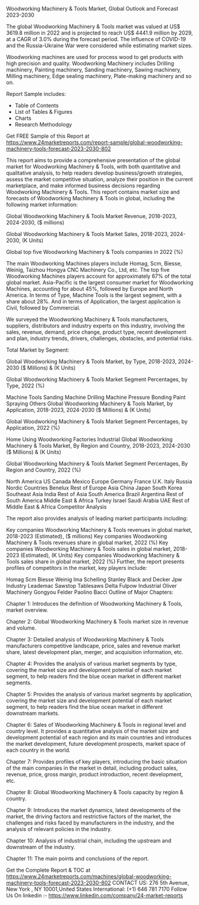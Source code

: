 Woodworking Machinery & Tools Market, Global Outlook and Forecast 2023-2030

The global Woodworking Machinery & Tools market was valued at US$ 3619.8 million in 2022 and is projected to reach US$ 4441.9 million by 2029, at a CAGR of 3.0% during the forecast period. The influence of COVID-19 and the Russia-Ukraine War were considered while estimating market sizes.

Woodworking machines are used for process wood to get products with high precision and quality. Woodworking Machinery includes Drilling machinery, Painting machinery, Sanding machinery, Sawing machinery, Milling machinery, Edge sealing machinery, Plate-making machinery and so on.

Report Sample includes:
- Table of Contents
- List of Tables & Figures
- Charts
- Research Methodology

Get FREE Sample of this Report at https://www.24marketreports.com/report-sample/global-woodworking-machinery-tools-forecast-2023-2030-802

This report aims to provide a comprehensive presentation of the global market for Woodworking Machinery & Tools, with both quantitative and qualitative analysis, to help readers develop business/growth strategies, assess the market competitive situation, analyze their position in the current marketplace, and make informed business decisions regarding Woodworking Machinery & Tools. This report contains market size and forecasts of Woodworking Machinery & Tools in global, including the following market information:

Global Woodworking Machinery & Tools Market Revenue, 2018-2023, 2024-2030, ($ millions)

Global Woodworking Machinery & Tools Market Sales, 2018-2023, 2024-2030, (K Units)

Global top five Woodworking Machinery & Tools companies in 2022 (%)

The main Woodworking Machines players include Homag, Scm, Biesse, Weinig, Taizhou Hongya CNC Machinery Co., Ltd, etc. The top five Woodworking Machines players account for approximately 67% of the total global market. Asia-Pacific is the largest consumer market for Woodworking Machines, accounting for about 45%, followed by Europe and North America. In terms of Type, Machine Tools is the largest segment, with a share about 28%. And in terms of Application, the largest application is Civil, followed by Commercial.

We surveyed the Woodworking Machinery & Tools manufacturers, suppliers, distributors and industry experts on this industry, involving the sales, revenue, demand, price change, product type, recent development and plan, industry trends, drivers, challenges, obstacles, and potential risks.

Total Market by Segment:

Global Woodworking Machinery & Tools Market, by Type, 2018-2023, 2024-2030 ($ Millions) & (K Units)

Global Woodworking Machinery & Tools Market Segment Percentages, by Type, 2022 (%)

Machine Tools
Sanding Machine
Drilling Machine
Pressure Bonding
Paint Spraying
Others
Global Woodworking Machinery & Tools Market, by Application, 2018-2023, 2024-2030 ($ Millions) & (K Units)

Global Woodworking Machinery & Tools Market Segment Percentages, by Application, 2022 (%)

Home Using
Woodworking Factories
Industrial
Global Woodworking Machinery & Tools Market, By Region and Country, 2018-2023, 2024-2030 ($ Millions) & (K Units)

Global Woodworking Machinery & Tools Market Segment Percentages, By Region and Country, 2022 (%)

North America
US
Canada
Mexico
Europe
Germany
France
U.K.
Italy
Russia
Nordic Countries
Benelux
Rest of Europe
Asia
China
Japan
South Korea
Southeast Asia
India
Rest of Asia
South America
Brazil
Argentina
Rest of South America
Middle East & Africa
Turkey
Israel
Saudi Arabia
UAE
Rest of Middle East & Africa
Competitor Analysis

The report also provides analysis of leading market participants including:

Key companies Woodworking Machinery & Tools revenues in global market, 2018-2023 (Estimated), ($ millions)
Key companies Woodworking Machinery & Tools revenues share in global market, 2022 (%)
Key companies Woodworking Machinery & Tools sales in global market, 2018-2023 (Estimated), (K Units)
Key companies Woodworking Machinery & Tools sales share in global market, 2022 (%)
Further, the report presents profiles of competitors in the market, key players include:

Homag
Scm
Biesse
Weinig
Ima Schelling
Stanley Black and Decker
Jpw Industry
Leademac
Sawstop Tablesaws
Delta
Fulpow Industrial
Oliver Machinery
Gongyou
Felder
Paolino Bacci
Outline of Major Chapters:

Chapter 1: Introduces the definition of Woodworking Machinery & Tools, market overview.

Chapter 2: Global Woodworking Machinery & Tools market size in revenue and volume.

Chapter 3: Detailed analysis of Woodworking Machinery & Tools manufacturers competitive landscape, price, sales and revenue market share, latest development plan, merger, and acquisition information, etc.

Chapter 4: Provides the analysis of various market segments by type, covering the market size and development potential of each market segment, to help readers find the blue ocean market in different market segments.

Chapter 5: Provides the analysis of various market segments by application, covering the market size and development potential of each market segment, to help readers find the blue ocean market in different downstream markets.

Chapter 6: Sales of Woodworking Machinery & Tools in regional level and country level. It provides a quantitative analysis of the market size and development potential of each region and its main countries and introduces the market development, future development prospects, market space of each country in the world.

Chapter 7: Provides profiles of key players, introducing the basic situation of the main companies in the market in detail, including product sales, revenue, price, gross margin, product introduction, recent development, etc.

Chapter 8: Global Woodworking Machinery & Tools capacity by region & country.

Chapter 9: Introduces the market dynamics, latest developments of the market, the driving factors and restrictive factors of the market, the challenges and risks faced by manufacturers in the industry, and the analysis of relevant policies in the industry.

Chapter 10: Analysis of industrial chain, including the upstream and downstream of the industry.

Chapter 11: The main points and conclusions of the report.

Get the Complete Report & TOC at https://www.24marketreports.com/machines/global-woodworking-machinery-tools-forecast-2023-2030-802
CONTACT US:
276 5th Avenue, New York , NY 10001,United States
International: (+1) 646 781 7170
Follow Us On linkedin :- https://www.linkedin.com/company/24-market-reports
